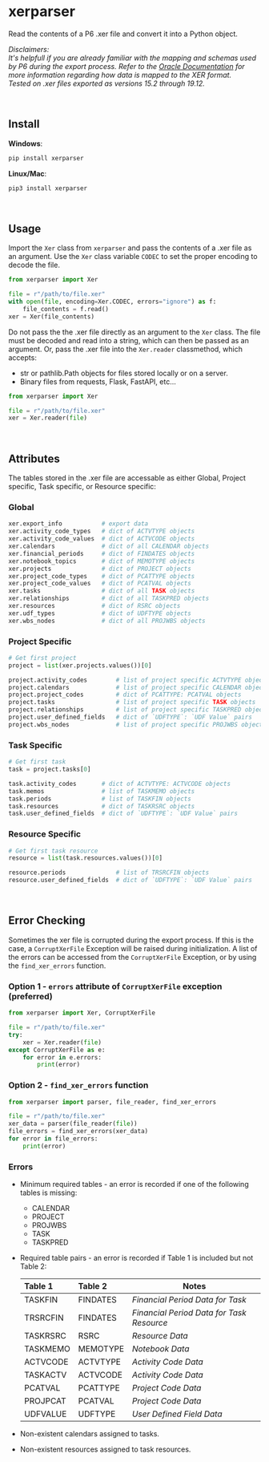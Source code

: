 # xerparser

Read the contents of a P6 .xer file and convert it into a Python object.  

*Disclaimers:  
It's helpfull if you are already familiar with the mapping and schemas used by P6 during the export process.
Refer to the [Oracle Documentation]( https://docs.oracle.com/cd/F25600_01/English/Mapping_and_Schema/xer_import_export_data_map_project/index.htm) for more information regarding how data is mapped to the XER format.  
Tested on .xer files exported as versions 15.2 through 19.12.*  

<br/>

## Install

**Windows**:

```bash
pip install xerparser
```

**Linux/Mac**:

```bash
pip3 install xerparser
```

<br/>  

## Usage  

Import the `Xer` class from `xerparser`  and pass the contents of a .xer file as an argument. Use the `Xer` class variable `CODEC` to set the proper encoding to decode the file.

```python
from xerparser import Xer

file = r"/path/to/file.xer"
with open(file, encoding=Xer.CODEC, errors="ignore") as f:
    file_contents = f.read()
xer = Xer(file_contents)
```

Do not pass the the .xer file directly as an argument to the `Xer` class. The file must be decoded and read into a string, which can then be passed as an argument. Or, pass the .xer file into the `Xer.reader` classmethod, which accepts:

* str or pathlib.Path objects for files stored locally or on a server.
* Binary files from requests, Flask, FastAPI, etc...

```python
from xerparser import Xer

file = r"/path/to/file.xer"
xer = Xer.reader(file)
```

<br/>

## Attributes

The tables stored in the .xer file are accessable as either Global, Project specific, Task specific, or Resource specific:

### Global

  ```python
  xer.export_info           # export data
  xer.activity_code_types   # dict of ACTVTYPE objects
  xer.activity_code_values  # dict of ACTVCODE objects
  xer.calendars             # dict of all CALENDAR objects
  xer.financial_periods     # dict of FINDATES objects
  xer.notebook_topics       # dict of MEMOTYPE objects
  xer.projects              # dict of PROJECT objects
  xer.project_code_types    # dict of PCATTYPE objects
  xer.project_code_values   # dict of PCATVAL objects
  xer.tasks                 # dict of all TASK objects
  xer.relationships         # dict of all TASKPRED objects
  xer.resources             # dict of RSRC objects
  xer.udf_types             # dict of UDFTYPE objects
  xer.wbs_nodes             # dict of all PROJWBS objects
  ```  

### Project Specific

```python
# Get first project
project = list(xer.projects.values())[0]

project.activity_codes        # list of project specific ACTVTYPE objects
project.calendars             # list of project specific CALENDAR objects
project.project_codes         # dict of PCATTYPE: PCATVAL objects
project.tasks                 # list of project specific TASK objects
project.relationships         # list of project specific TASKPRED objects
project.user_defined_fields   # dict of `UDFTYPE`: `UDF Value` pairs  
project.wbs_nodes             # list of project specific PROJWBS objects
```

### Task Specific

```python
# Get first task
task = project.tasks[0]

task.activity_codes       # dict of ACTVTYPE: ACTVCODE objects
task.memos                # list of TASKMEMO objects
task.periods              # list of TASKFIN objects
task.resources            # dict of TASKRSRC objects
task.user_defined_fields  # dict of `UDFTYPE`: `UDF Value` pairs 
```

### Resource Specific

```python
# Get first task resource
resource = list(task.resources.values())[0]

resource.periods              # list of TRSRCFIN objects
resource.user_defined_fields  # dict of `UDFTYPE`: `UDF Value` pairs 
```

<br/>

## Error Checking

Sometimes the xer file is corrupted during the export process. If this is the case, a `CorruptXerFile` Exception will be raised during initialization.  A list of the errors can be accessed from the `CorruptXerFile` Exception, or by using the `find_xer_errors` function.

### Option 1 - `errors` attribute of `CorruptXerFile` exception  (preferred)
```python
from xerparser import Xer, CorruptXerFile

file = r"/path/to/file.xer"
try:
    xer = Xer.reader(file)
except CorruptXerFile as e:
    for error in e.errors:
        print(error)
```  

### Option 2 - `find_xer_errors` function
```python
from xerparser import parser, file_reader, find_xer_errors

file = r"/path/to/file.xer"
xer_data = parser(file_reader(file))
file_errors = find_xer_errors(xer_data)
for error in file_errors:
    print(error)
```

### Errors

- Minimum required tables - an error is recorded if one of the following tables is missing:
  - CALENDAR
  - PROJECT
  - PROJWBS
  - TASK
  - TASKPRED  
- Required table pairs - an error is recorded if Table 1 is included but not Table 2:  
  
  | Table 1       | Table 2       | Notes    |
  | :----------- |:-------------|----------|
  | TASKFIN | FINDATES | *Financial Period Data for Task* |
  | TRSRCFIN | FINDATES | *Financial Period Data for Task Resource* |
  | TASKRSRC | RSRC | *Resource Data* |
  | TASKMEMO | MEMOTYPE | *Notebook Data* |
  | ACTVCODE | ACTVTYPE | *Activity Code Data* |
  | TASKACTV | ACTVCODE | *Activity Code Data* |
  | PCATVAL | PCATTYPE | *Project Code Data* |
  | PROJPCAT | PCATVAL | *Project Code Data* |
  | UDFVALUE | UDFTYPE | *User Defined Field Data* |

- Non-existent calendars assigned to tasks.
- Non-existent resources assigned to task resources.
